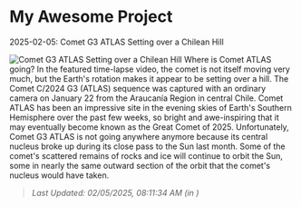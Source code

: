 # My Awesome Project

<!-- APOD Start -->
2025-02-05: Comet G3 ATLAS Setting over a Chilean Hill

![Comet G3 ATLAS Setting over a Chilean Hill
](https://www.youtube.com/embed/nt5j0NiVesQ)
Where is Comet ATLAS going? In the featured time-lapse video, the comet is not itself moving very much, but the Earth's rotation makes it appear to be setting over a hill. The Comet C/2024 G3 (ATLAS) sequence was captured with an ordinary camera on January 22 from the Araucanía Region in central Chile. Comet ATLAS has been an impressive site in the evening skies of Earth's Southern Hemisphere over the past few weeks, so bright and awe-inspiring that it may eventually become known as the Great Comet of 2025. Unfortunately, Comet G3 ATLAS is not going anywhere anymore because its central nucleus broke up during its close pass to the Sun last month. Some of the comet's scattered remains of rocks and ice will continue to orbit the Sun, some in nearly the same outward section of the orbit that the comet's nucleus would have taken.
> _Last Updated: 02/05/2025, 08:11:34 AM (in )_
<!-- APOD End -->
